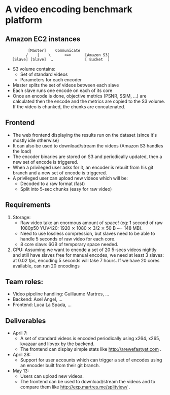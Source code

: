 A video encoding benchmark platform
==================

Amazon EC2 instances
------------------

~~~~~~~
          [Master]    Communicate
         /    |    \      <=>      [Amazon S3]
   [Slave] [Slave]  …              [ Bucket  ]
~~~~~~~

* S3 volume contains:
    * Set of standard videos
    * Parameters for each encoder
* Master splits the set of videos between each slave
* Each slave runs one encode on each of its core
* Once an encode is done, objective metrics (PSNR, SSIM, …) are calculated then
  the encode and the metrics are copied to the S3 volume. If the video is
  chunked, the chunks are concatenated.

Frontend
------------------
* The web frontend displaying the results run on the dataset (since it's mostly
  idle otherwise)
* It can also be used to download/stream the videos (Amazon S3 handles the load)
* The encoder binaries are stored on S3 and periodically updated, then a new set
  of encode is triggered.
* When a privileged user asks for it, an encoder is rebuilt from his git branch
  and a new set of encode is triggered.
* A privileged user can upload new videos which will be:
    * Decoded to a raw format (fast)
    * Split into 5-sec chunks (easy for raw video)

Requirements
------------------
1. Storage:
    * Raw video take an enormous amount of space! (eg: 1 second of raw 1080p50
      YUV420: 1920 ⨯ 1080 ⨯ 3/2 ⨯ 50 B ~= 148 MB).
    * Need to use lossless compression, but slaves need to be able to handle 5
      seconds of raw video for each core.
    * 8 core slave: 6GB of temporary space needed.
2. CPU: Assuming we want to encode a set of 20 5-secs videos nightly and still
   have slaves free for manual encodes, we need at least 3 slaves: at 0.02 fps,
   encoding 5 seconds will take 7 hours. If we have 20 cores available, can run
   20 encodings

Team roles:
------------------
* Video pipeline handling: Guillaume Martres, …
* Backend: Axel Angel, …
* Frontend: Luca La Spada, …

Deliverables
------------------
* April 7:
  * A set of standard videos is encoded periodically using x264, x265, kvazaar and libvpx by the backend.
  * The frontend can display simple stats like http://arewefastyet.com .
* April 28:
  * Support for user accounts which can trigger a set of encodes using an encoder built from their git branch.
* May 13:
  * Users can upload new videos.
  * The frontend can be used to download/stream the videos and to compare them like http://exp.martres.me/splitview/ .
